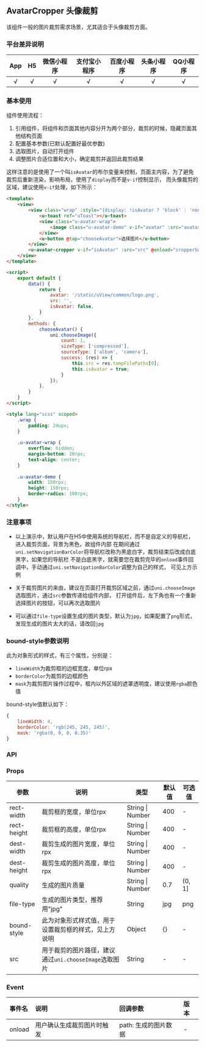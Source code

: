 ## AvatarCropper 头像裁剪

该组件一般的图片裁剪需求场景，尤其适合于头像裁剪方面。

### 平台差异说明

|App|H5|微信小程序|支付宝小程序|百度小程序|头条小程序|QQ小程序|
|:-:|:-:|:-:|:-:|:-:|:-:|:-:|
|√|√|√|√|√|√|√|

### 基本使用

组件使用流程：
1. 引用组件，将组件和页面其他内容分开为两个部分，裁剪的时候，隐藏页面其他结构页面
2. 配置基本参数(已默认配置好最优参数)
3. 选取图片，自动打开组件
4. 调整图片合适位置和大小，确定裁剪并返回此裁剪结果

这样注意的是使用了一个叫`isAvatar`的布尔变量来控制，页面主内容，为了避免裁剪后重新渲染，影响布局，使用了`display`而不是`v-if`控制显示，
而头像裁剪的区域，建议使用`v-if`处理，如下所示：

```html
<template>
	<view>
		<view class="wrap" :style="{display: !isAvatar ? 'block' : 'none'}">
			<u-toast ref="uToast"></u-toast>
			<view class="u-avatar-wrap">
				<image class="u-avatar-demo" v-if="avatar" :src="avatar" mode="aspectFill"></image>
			</view>
			<u-button @tap="chooseAvatar">选择图片</u-button>
		</view>
		<u-avatar-cropper v-if="isAvatar" :src="src" @onload="cropperSuccess"></u-avatar-cropper>
	</view>
</template>

<script>
	export default {
		data() {
			return {
				avatar: '/static/uView/common/logo.png',
				src: '',
				isAvatar: false,
			}
		},
		methods: {
			chooseAvatar() {
				uni.chooseImage({
					count: 1,
					sizeType: ['compressed'],
					sourceType: ['album', 'camera'],
					success: (res) => {
						this.src = res.tempFilePaths[0];
						this.isAvatar = true;
					}
				});
			},
		}
	}
</script>

<style lang="scss" scoped>
	.wrap {
		padding: 24upx;
	}
	
	.u-avatar-wrap {
		overflow: hidden;
		margin-bottom: 20rpx;
		text-align: center;
	}
	
	.u-avatar-demo {
		width: 150rpx;
		height: 150rpx;
		border-radius: 100rpx;
	}
</style>
```


### 注意事项

- 以上演示中，默认用户在H5中使用系统的导航栏，而不是自定义的导航栏，进入裁剪页面，背景为黑色，故组件内部
在期间通过`uni.setNavigationBarColor`将导航栏改称为黑底白字，裁剪结束后改成白底黑字，如果您的导航栏
不是白底黑字，就需要您在裁剪完毕的`onload`事件回调中，手动通过`uni.setNavigationBarColor`调整为自己的样式，
可见上方示例

- 关于裁剪图片的来由，建议在页面打开裁剪区域之前，通过`uni.chooseImage`选取图片，通过`src`参数传递给组件内部，
打开组件后，左下角也有一个重新选择图片的按钮，可以再次选取图片

- 可以通过`file-type`设置生成的图片类型，默认为`jpg`，如果配置了`png`形式，发现生成的图片太大的话，请改回`jpg`

### bound-style参数说明

此为对象形式的样式，有三个属性，分别是：
- `lineWidth`为裁剪框的边框宽度，单位rpx
- `borderColor`为裁剪的边框颜色
- `mask`为裁剪图片操作过程中，框内以外区域的遮罩透明度，建议使用`rgba`颜色值

bound-style值默认如下：

```js
{
	lineWidth: 4,
	borderColor: 'rgb(245, 245, 245)',
	mask: 'rgba(0, 0, 0, 0.35)'
}
```


### API

### Props

| 参数          | 说明            | 类型            | 默认值             |  可选值   |
|-------------  |---------------- |---------------|------------------ |-------- |
| rect-width | 裁剪框的宽度，单位rpx  | String \| Number | 400 | - |
| rect-height | 裁剪框的高度，单位rpx  | String \| Number | 400 | - |
| dest-width | 裁剪生成的图片宽度，单位rpx  | String \| Number | 400 | - |
| dest-height | 裁剪生成的图片高度，单位rpx  | String \| Number | 400 | - |
| quality | 生成的图片质量  | String \| Number | 0.7 | (0, 1] |
| file-type | 生成的图片类型，推荐用"jpg" | String  | jpg | png |
| bound-style | 此为对象形式样式值，用于设置裁剪框的样式，见上方说明 | Object  | {} | - |
| src | 用于裁剪的图片路径，建议通过`uni.chooseImage`选取图片 | String  | - | - |


### Event

|事件名|说明|回调参数|版本|
|:-|:-|:-|:-|
| onload | 用户确认生成裁剪图片时触发 | path: 生成的图片数据 | - |